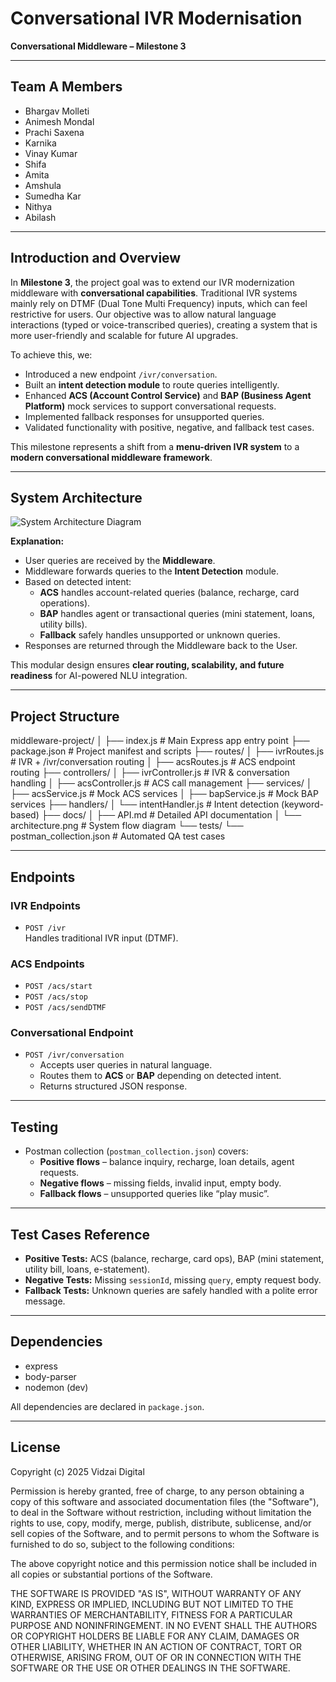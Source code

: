 # Conversational IVR Modernisation  
**Conversational Middleware – Milestone 3**  

---

## Team A Members
- Bhargav Molleti
- Animesh Mondal
- Prachi Saxena
- Karnika 
- Vinay Kumar
- Shifa
- Amita
- Amshula
- Sumedha Kar  
- Nithya
- Abilash

---

## Introduction and Overview

In **Milestone 3**, the project goal was to extend our IVR modernization middleware with **conversational capabilities**. Traditional IVR systems mainly rely on DTMF (Dual Tone Multi Frequency) inputs, which can feel restrictive for users. Our objective was to allow natural language interactions (typed or voice-transcribed queries), creating a system that is more user-friendly and scalable for future AI upgrades.  

To achieve this, we:  
- Introduced a new endpoint `/ivr/conversation`.  
- Built an **intent detection module** to route queries intelligently.  
- Enhanced **ACS (Account Control Service)** and **BAP (Business Agent Platform)** mock services to support conversational requests.  
- Implemented fallback responses for unsupported queries.  
- Validated functionality with positive, negative, and fallback test cases.  

This milestone represents a shift from a **menu-driven IVR system** to a **modern conversational middleware framework**.  

---

## System Architecture

![System Architecture Diagram](middleware-project/docs/architecture.png)



**Explanation:**  
- User queries are received by the **Middleware**.  
- Middleware forwards queries to the **Intent Detection** module.  
- Based on detected intent:  
  - **ACS** handles account-related queries (balance, recharge, card operations).  
  - **BAP** handles agent or transactional queries (mini statement, loans, utility bills).  
  - **Fallback** safely handles unsupported or unknown queries.  
- Responses are returned through the Middleware back to the User.  

This modular design ensures **clear routing, scalability, and future readiness** for AI-powered NLU integration.  

---

## Project Structure

middleware-project/
│
├── index.js # Main Express app entry point
├── package.json # Project manifest and scripts
├── routes/
│ ├── ivrRoutes.js # IVR + /ivr/conversation routing
│ ├── acsRoutes.js # ACS endpoint routing
├── controllers/
│ ├── ivrController.js # IVR & conversation handling
│ ├── acsController.js # ACS call management
├── services/
│ ├── acsService.js # Mock ACS services
│ ├── bapService.js # Mock BAP services
├── handlers/
│ └── intentHandler.js # Intent detection (keyword-based)
├── docs/
│ ├── API.md # Detailed API documentation
│ └── architecture.png # System flow diagram
└── tests/
└── postman_collection.json # Automated QA test cases



---

## Endpoints

### IVR Endpoints
- `POST /ivr`  
  Handles traditional IVR input (DTMF).  

### ACS Endpoints
- `POST /acs/start`  
- `POST /acs/stop`  
- `POST /acs/sendDTMF`  

### Conversational Endpoint
- `POST /ivr/conversation`  
  - Accepts user queries in natural language.  
  - Routes them to **ACS** or **BAP** depending on detected intent.  
  - Returns structured JSON response.  

---

## Testing

- Postman collection (`postman_collection.json`) covers:  
  - **Positive flows** – balance inquiry, recharge, loan details, agent requests.  
  - **Negative flows** – missing fields, invalid input, empty body.  
  - **Fallback flows** – unsupported queries like “play music”.  

---

## Test Cases Reference

- **Positive Tests:** ACS (balance, recharge, card ops), BAP (mini statement, utility bill, loans, e-statement).  
- **Negative Tests:** Missing `sessionId`, missing `query`, empty request body.  
- **Fallback Tests:** Unknown queries are safely handled with a polite error message.  

---

## Dependencies

- express  
- body-parser  
- nodemon (dev)  

All dependencies are declared in `package.json`.  

---

## License

Copyright (c) 2025 Vidzai Digital

Permission is hereby granted, free of charge, to any person obtaining a copy
of this software and associated documentation files (the "Software"), to deal
in the Software without restriction, including without limitation the rights
to use, copy, modify, merge, publish, distribute, sublicense, and/or sell
copies of the Software, and to permit persons to whom the Software is
furnished to do so, subject to the following conditions:

The above copyright notice and this permission notice shall be included in
all copies or substantial portions of the Software.

THE SOFTWARE IS PROVIDED "AS IS", WITHOUT WARRANTY OF ANY KIND, EXPRESS OR
IMPLIED, INCLUDING BUT NOT LIMITED TO THE WARRANTIES OF MERCHANTABILITY,
FITNESS FOR A PARTICULAR PURPOSE AND NONINFRINGEMENT. IN NO EVENT SHALL THE
AUTHORS OR COPYRIGHT HOLDERS BE LIABLE FOR ANY CLAIM, DAMAGES OR OTHER
LIABILITY, WHETHER IN AN ACTION OF CONTRACT, TORT OR OTHERWISE, ARISING FROM,
OUT OF OR IN CONNECTION WITH THE SOFTWARE OR THE USE OR OTHER DEALINGS IN
THE SOFTWARE.
  